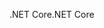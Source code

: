 <span data-ttu-id="eb298-101">.NET Core</span><span class="sxs-lookup"><span data-stu-id="eb298-101">.NET Core</span></span>